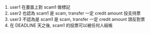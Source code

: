1. user1 在畫面上對 scam1 做標記
2. user2 也認為 scam1 是 scam, transfer 一定 credit amount 投支持票
3. user3 不認為是 scam1 是 scam, transfer 一定 credit amount 頭反對票
4. 在 DEADLINE 天之後, scam1 的投票可以被任何人結帳